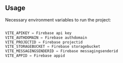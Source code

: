 ## Usage

Necessary environment variables to run the project:

```python

VITE_APIKEY = Firebase api key
VITE_AUTHDOMAIN = Firebase authdomain
VITE_PROJECTID = Firebase projectid
VITE_STORAGEBUCKET = Firebase storagebucket
VITE_MESSAGINGSENDERID = Firebase messagingsenderid
VITE_APPID = Firebase appid

```
